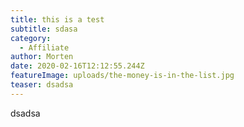 ```yaml
---
title: this is a test
subtitle: sdasa
category:
  - Affiliate
author: Morten
date: 2020-02-16T12:12:55.244Z
featureImage: uploads/the-money-is-in-the-list.jpg
teaser: dsadsa
---
```

dsadsa
